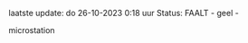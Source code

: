 laatste update: 
do 26-10-2023  0:18   uur 
Status: FAALT - geel - 
<div class="service Y">microstation</div>